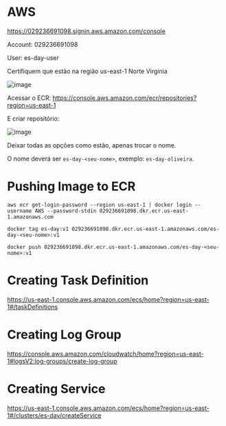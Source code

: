 # AWS

https://029236691098.signin.aws.amazon.com/console

Account: 029236691098

User: es-day-user

Certifiquem que estão na região us-east-1 Norte Virginia

![image](https://user-images.githubusercontent.com/22033274/118689377-4fd5d000-b7dd-11eb-83b5-706eba97e6b2.png)

Acessar o ECR: https://console.aws.amazon.com/ecr/repositories?region=us-east-1

E criar repositório:

![image](https://user-images.githubusercontent.com/22033274/118689625-988d8900-b7dd-11eb-9ee4-34f6619cffe7.png)

Deixar todas as opções como estão, apenas trocar o nome.

O nome deverá ser `es-day-<seu-nome>`, exemplo: `es-day-oliveira`.

# Pushing Image to ECR
```
aws ecr get-login-password --region us-east-1 | docker login --username AWS --password-stdin 029236691098.dkr.ecr.us-east-1.amazonaws.com
```

```
docker tag es-day:v1 029236691098.dkr.ecr.us-east-1.amazonaws.com/es-day-<seu-nome>:v1
```

```
docker push 029236691098.dkr.ecr.us-east-1.amazonaws.com/es-day-<seu-nome>:v1
```

# Creating Task Definition
https://us-east-1.console.aws.amazon.com/ecs/home?region=us-east-1#/taskDefinitions

# Creating Log Group
https://console.aws.amazon.com/cloudwatch/home?region=us-east-1#logsV2:log-groups/create-log-group

# Creating Service
https://us-east-1.console.aws.amazon.com/ecs/home?region=us-east-1#/clusters/es-day/createService